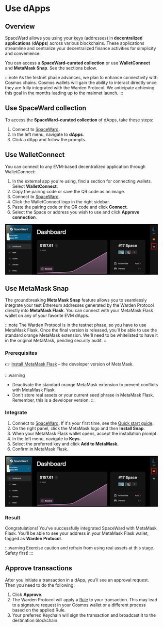 ﻿---
sidebar_position: 12
---

# Use dApps

## Overview

SpaceWard allows you using your [keys](manage-keys) (addresses) in **decentralized applications** (**dApps**) across various blockchains. These applications streamline and centralize your decentralized finance activities for simplicity and convenience.

You can access a **SpaceWard-curated collection** or use **WalletConnect** and **MetaMask Snap**. See the sections below.

:::note
As the testnet phase advances, we plan to enhance connectivity with Cosmos chains. Cosmos wallets will gain the ability to interact directly once they are fully integrated with the Warden Protocol. We anticipate achieving this goal in the months leading up to the mainnet launch.
:::

## Use SpaceWard collection

To access the **SpaceWard-curated collection** of dApps, take these steps:

1. Connect to [SpaceWard](https://spaceward.chiado.wardenprotocol.org).
2. In the left menu, navigate to **dApps**.
3. Click a dApp and follow the prompts.

## Use WalletConnect

You can connect to any EVM-based decentralized application through WalletConnect:

1. In the external app you're using, find a section for connecting wallets. Select **WalletConnect**.
2. Copy the pairing code or save the QR code as an image.
3. Connect to [SpaceWard](https://spaceward.chiado.wardenprotocol.org).
4. Click the WalletConnect logo in the right sidebar.
5. Paste the pairing code or the QR code and click **Connect**.
6. Select the Space or address you wish to use and click **Approve connection**.

![WalletConnect logo](../../static/img/walletconnect.png)

## Use MetaMask Snap

The groundbreaking **MetaMask Snap** feature allows you to seamlessly integrate your test Ethereum addresses generated by the Warden Protocol directly into **MetaMask Flask**. You can connect with your MetaMask Flask wallet on any of your favorite EVM dApps.

:::note
The Warden Protocol is in the testnet phase, so you have to use MetaMask Flask. Once the final version is released, you'll be able to use the standard orange MetaMask extension. We'll need to be whitelisted to have it in the original MetaMask, pending security audit.
:::

### Prerequisites

👉 [Install MetaMask Flask](https://docs.metamask.io/snaps/get-started/install-flask/) – the developer version of MetaMask.
   
:::warning
- Deactivate the standard orange MetaMask extension to prevent conflicts with MetaMask Flask.
- Don't store real assets or your current seed phrase in MetaMask Flask. Remember, this is a developer version.
:::

### Integrate

1. Connect to [SpaceWard](https://spaceward.chiado.wardenprotocol.org). If it's your first time, see the [Quick start guide](buenavista-quick-start).
2. On the right panel, click the MetaMask logo and then **Install Snap**.
3. When your MetaMask Flask wallet opens, accept the installation prompt.
4. In the left menu, navigate to **Keys**.
5. Select the preferred key and click **Add to MetaMask**.
6. Confirm in MetaMask Flask.

![MetaMask Snap logo](../../static/img/metamask-snap.png)

### Result

Congratulations! You've successfully integrated SpaceWard with MetaMask Flask. You'll be able to see your address in your MetaMask Flask wallet, tagged as **Warden Protocol**.

:::warning
Exercise caution and refrain from using real assets at this stage. Safety first!
:::

## Approve transactions

After you initiate a transaction in a dApp, you'll see an approval request. Then you need to do the following:

1. Click **Approve**.
2. The Warden Protocol will apply a [Rule](manage-rules) to your transaction. This may lead to a signature request in your Cosmos wallet or a different process based on the applied Rule.
3. Your preferred Keychain will sign the transaction and broadcast it to the destination blockchain.
